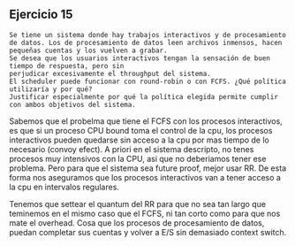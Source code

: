 ## Ejercicio 15
```
Se tiene un sistema donde hay trabajos interactivos y de procesamiento de datos. Los de procesamiento de datos leen archivos inmensos, hacen pequeñas cuentas y los vuelven a grabar.
Se desea que los usuarios interactivos tengan la sensación de buen tiempo de respuesta, pero sin
perjudicar excesivamente el throughput del sistema.
El scheduler puede funcionar con round-robin o con FCFS. ¿Qué política utilizaría y por qué?
Justificar especialmente por qué la política elegida permite cumplir con ambos objetivos del sistema.
```

Sabemos que el probelma que tiene el FCFS con los procesos interactivos, es que si un proceso CPU bound
toma el control de la cpu, los procesos interactivos pueden quedarse sin acceso a la cpu por mas tiempo de lo
necesario (convoy efect).
A priori en el sistema descripto, no tenes procesos muy intensivos con la CPU, asi que no deberiamos tener ese problema. 
Pero para que el sistema sea future proof, mejor usar RR. De esta forma nos aseguramos que los procesos interactivos van a tener acceso a la cpu en intervalos regulares. 

Tenemos que settear el quantum del RR para que no sea tan largo que teminemos en el mismo caso que el FCFS, ni tan corto como para que nos mate el overhead. Cosa que los procesos de procesamiento de datos, puedan completar sus cuentas y volver a E/S sin demasiado context switch.
